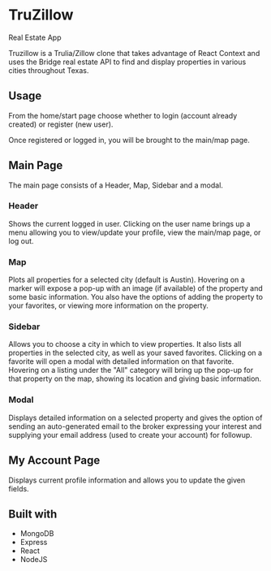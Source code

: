 # TruZillow
Real Estate App

Truzillow is a Trulia/Zillow clone that takes advantage of React Context and uses the Bridge real estate API to find and display properties in various cities throughout Texas.

## Usage
From the home/start page choose whether to login (account already created) or register (new user).

Once registered or logged in, you will be brought to the main/map page.

## Main Page
The main page consists of a Header, Map, Sidebar and a modal.

### Header
Shows the current logged in user. Clicking on the user name brings up a menu allowing you to view/update your profile, view the main/map page, or log out.

### Map
Plots all properties for a selected city (default is Austin). Hovering on a marker will expose a pop-up with an image (if available) of the property and some basic information. You also have the options of adding the property to your favorites, or viewing more information on the property.
 
### Sidebar
Allows you to choose a city in which to view properties. It also lists all properties in the selected city, as well as your saved favorites. Clicking on a favorite will open a modal with detailed information on that favorite. Hovering on a listing under the "All" category will bring up the pop-up for that property on the map, showing its location and giving basic information.

### Modal
Displays detailed information on a selected property and gives the option of sending an auto-generated email to the broker expressing your interest and supplying your email address (used to create your account) for followup.

## My Account Page
Displays current profile information and allows you to update the given fields.

## Built with
- MongoDB
- Express
- React
- NodeJS